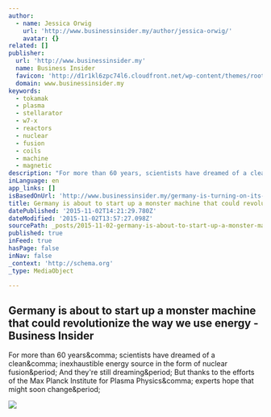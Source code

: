 ```yaml
---
author:
  - name: Jessica Orwig
    url: 'http://www.businessinsider.my/author/jessica-orwig/'
    avatar: {}
related: []
publisher:
  url: 'http://www.businessinsider.my'
  name: Business Insider
  favicon: 'http://d1r1kl6zpc74l6.cloudfront.net/wp-content/themes/roots/assets/img/favicon.ico'
  domain: www.businessinsider.my
keywords:
  - tokamak
  - plasma
  - stellarator
  - w7-x
  - reactors
  - nuclear
  - fusion
  - coils
  - machine
  - magnetic
description: "For more than 60 years, scientists have dreamed of a clean, inexhaustible energy source in the form of nuclear fusion. And they're still dreaming. But thanks to the efforts of the Max Planck Institute for Plasma Physics, experts hope that might soon change."
inLanguage: en
app_links: []
isBasedOnUrl: 'http://www.businessinsider.my/germany-is-turning-on-its-monster-stellarator-2015-10/#DCkwZYEw7BARdYjo.97'
title: Germany is about to start up a monster machine that could revolutionize the way we use energy - Business Insider
datePublished: '2015-11-02T14:21:29.780Z'
dateModified: '2015-11-02T13:57:27.098Z'
sourcePath: _posts/2015-11-02-germany-is-about-to-start-up-a-monster-machine-that-could-re.md
published: true
inFeed: true
hasPage: false
inNav: false
_context: 'http://schema.org'
_type: MediaObject

---
```

<article style=""><h1>Germany is about to start up a monster machine that could revolutionize the way we use energy - Business Insider</h1><p>For more than 60 years&amp;comma; scientists have dreamed of a clean&amp;comma; inexhaustible energy source in the form of nuclear fusion&amp;period; And they're still dreaming&amp;period; But thanks to the efforts of the Max Planck Institute for Plasma Physics&amp;comma; experts hope that might soon change&amp;period;</p><img src="https://static-ssl.businessinsider.com/image/56337ca99dd7cc19008c5f57-1920-1080/screen%20shot%202015-10-29%20at%203.48.38%20pm.png" /></article>